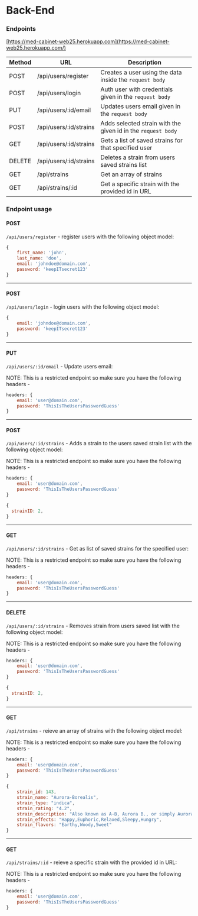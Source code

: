 # Back-End

### Endpoints

[https://med-cabinet-web25.herokuapp.com](https://med-cabinet-web25.herokuapp.com/)

| Method | URL                    | Description                                                  |
| ------ | ---------------------- | ------------------------------------------------------------ |
| POST   | /api/users/register    | Creates a user using the data inside the `request body`      |
| POST   | /api/users/login       | Auth user with credentials given in the `request body`       |
| PUT    | /api/users/:id/email   | Updates users email given in the `request body`              |
| POST   | /api/users/:id/strains | Adds selected strain with the given id in the `request body` |
| GET    | /api/users/:id/strains | Gets a list of saved strains for that specified user         |
| DELETE | /api/users/:id/strains | Deletes a strain from users saved strains list               |
| GET    | /api/strains           | Get an array of strains                                      |
| GET    | /api/strains/:id       | Get a specific strain with the provided id in URL            |

### Endpoint usage

#### POST

`/api/users/register` - register users with the following object model:

```javascript
{
    first_name: 'john',
    last_name: 'doe',
    email: 'johndoe@domain.com',
    password: 'keepITsecret123'
}
```

---

#### POST

`/api/users/login` - login users with the following object model:

```javascript
{
    email: 'johndoe@domain.com',
    password: 'keepITsecret123'
}
```

---

#### PUT

`/api/users/:id/email` - Update users email:

NOTE: This is a restricted endpoint so make sure you have the following headers -

```javascript
headers: {
    email: 'user@domain.com',
    password: 'ThisIsTheUsersPasswordGuess'
}

```

---

#### POST

`/api/users/:id/strains` - Adds a strain to the users saved strain list with the following object model:

NOTE: This is a restricted endpoint so make sure you have the following headers -

```javascript
headers: {
    email: 'user@domain.com',
    password: 'ThisIsTheUsersPasswordGuess'
}

```

```javascript
{
  strainID: 2,
}
```

---

#### GET

`/api/users/:id/strains` - Get as list of saved strains for the specified user:

NOTE: This is a restricted endpoint so make sure you have the following headers -

```javascript
headers: {
    email: 'user@domain.com',
    password: 'ThisIsTheUsersPasswordGuess'
}

```

---

#### DELETE

`/api/users/:id/strains` - Removes strain from users saved list with the following object model:

NOTE: This is a restricted endpoint so make sure you have the following headers -

```javascript
headers: {
    email: 'user@domain.com',
    password: 'ThisIsTheUsersPasswordGuess'
}

```

```javascript
{
  strainID: 2,
}
```

---

#### GET

`/api/strains` - reieve an array of strains with the following object model:

NOTE: This is a restricted endpoint so make sure you have the following headers -

```javascript
headers: {
    email: 'user@domain.com',
    password: 'ThisIsTheUsersPasswordGuess'
}

```

```javascript
{
    strain_id: 143,
    strain_name: "Aurora-Borealis",
    strain_type: "indica",
    strain_rating: "4.2",
    strain_description: "Also known as A-B, Aurora B., or simply Aurora, Aurora Borealis is a Flying Dutchmen strain resulting from a cross between a carefully selected Northern Lights #10 and a sweet Skunk #1 father. A vigorous plant with heavy resinous buds, this strain has the best attributes from both its parents. Aurora Borealis grows into a medium size plant similar to Skunk#1, and has a sweet and fruity taste with a hashy sharpness. Very high yields and a fast maturation time make this cross an ideal cash-cropper both indoors and out. The subtle, calming effects have helped this strain gain popularity in the Netherlands and Canada with its sweet, skunky flavors and earthy undertones.",
    strain_effects: "Happy,Euphoric,Relaxed,Sleepy,Hungry",
    strain_flavors: "Earthy,Woody,Sweet"
}
```

---

#### GET

`/api/strains/:id` - reieve a specific strain with the provided id in URL:

NOTE: This is a restricted endpoint so make sure you have the following headers -

```javascript
headers: {
    email: 'user@domain.com',
    password: 'ThisIsTheUsersPasswordGuess'
}

```
